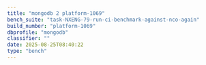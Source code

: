 ```yaml
---
title: "mongodb 2 platform-1069"
bench_suite: "task-NXENG-79-run-ci-benchmark-against-nco-again"
build_number: "platform-1069"
dbprofile: "mongodb"
classifier: ""
date: 2025-08-25T08:40:22
type: "bench"
---
```

